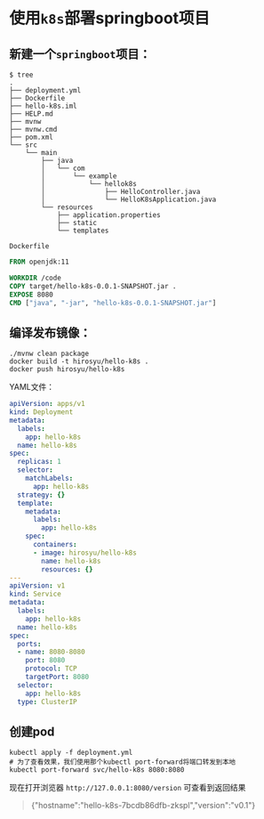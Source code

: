 # 使用`k8s`部署springboot项目

## 新建一个`springboot`项目：

```shell
$ tree
.
├── deployment.yml
├── Dockerfile
├── hello-k8s.iml
├── HELP.md
├── mvnw
├── mvnw.cmd
├── pom.xml
└── src
    └── main
        ├── java
        │   └── com
        │       └── example
        │           └── hellok8s
        │               ├── HelloController.java
        │               └── HelloK8sApplication.java
        └── resources
            ├── application.properties
            ├── static
            └── templates
```

`Dockerfile`

```dockerfile
FROM openjdk:11

WORKDIR /code
COPY target/hello-k8s-0.0.1-SNAPSHOT.jar .
EXPOSE 8080
CMD ["java", "-jar", "hello-k8s-0.0.1-SNAPSHOT.jar"]
```

## 编译发布镜像：

```shell
./mvnw clean package
docker build -t hirosyu/hello-k8s .
docker push hirosyu/hello-k8s
```

YAML文件：

```yaml
apiVersion: apps/v1
kind: Deployment
metadata:
  labels:
    app: hello-k8s
  name: hello-k8s
spec:
  replicas: 1
  selector:
    matchLabels:
      app: hello-k8s
  strategy: {}
  template:
    metadata:
      labels:
        app: hello-k8s
    spec:
      containers:
      - image: hirosyu/hello-k8s
        name: hello-k8s
        resources: {}
---
apiVersion: v1
kind: Service
metadata:
  labels:
    app: hello-k8s
  name: hello-k8s
spec:
  ports:
  - name: 8080-8080
    port: 8080
    protocol: TCP
    targetPort: 8080
  selector:
    app: hello-k8s
  type: ClusterIP
```

## 创建pod

```shell
kubectl apply -f deployment.yml
# 为了查看效果，我们使用那个kubectl port-forward将端口转发到本地
kubectl port-forward svc/hello-k8s 8080:8080
```

现在打开浏览器 `http://127.0.0.1:8080/version` 可查看到返回结果

> {"hostname":"hello-k8s-7bcdb86dfb-zkspl","version":"v0.1"}
